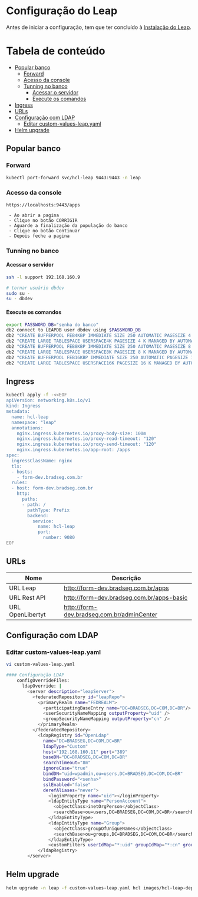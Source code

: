 # Configuração do Leap

Antes de iniciar a configuração, tem que ter concluído à [Instalação do Leap](docs/install-leap.md).

Tabela de conteúdo
==================

- [Popular banco](#popular-banco)
  - [Forward](#forward)
  - [Acesso da console](#acesso-da-console)
  - [Tunning no banco](#tunning-no-banco)
      - [Acessar o servidor](#acessar-o-servidor)
      - [Execute os comandos](#execute-os-comandos)
- [Ingress](#ingress)
- [URLs](#urls)
- [Configuração com LDAP](#configuração-com-ldap)
  - [Editar custom-values-leap.yaml](#editar-custom-values-leapyaml)
- [Helm upgrade](#helm-upgrade)

## Popular banco

### Forward
```bash
kubectl port-forward svc/hcl-leap 9443:9443 -n leap
```

### Acesso da console
```text
https://localhosts:9443/apps

 - Ao abrir a pagina
 - Clique no botão CORRIGIR
 - Aguarde a finalização da população do banco
 - Clique no botão Continuar
 - Depois feche a pagina
```

###  Tunning no banco

#### Acessar o servidor
```bash
ssh -l support 192.168.160.9

# tornar usuário dbdev
sudo su - 
su - dbdev
```

#### Execute os comandos
```bash
export PASSWORD_DB="senha do banco"
db2 connect to LEAPDB user dbdev using $PASSWORD_DB
db2 "CREATE BUFFERPOOL FEB4KBP IMMEDIATE SIZE 250 AUTOMATIC PAGESIZE 4 K"
db2 "CREATE LARGE TABLESPACE USERSPACE4K PAGESIZE 4 K MANAGED BY AUTOMATIC STORAGE BUFFERPOOL FEB4KBP"
db2 "CREATE BUFFERPOOL FEB8KBP IMMEDIATE SIZE 250 AUTOMATIC PAGESIZE 8 K"
db2 "CREATE LARGE TABLESPACE USERSPACE8K PAGESIZE 8 K MANAGED BY AUTOMATIC STORAGE BUFFERPOOL FEB8KBP"
db2 "CREATE BUFFERPOOL FEB16KBP IMMEDIATE SIZE 250 AUTOMATIC PAGESIZE 16 K"
db2 "CREATE LARGE TABLESPACE USERSPACE16K PAGESIZE 16 K MANAGED BY AUTOMATIC STORAGE BUFFERPOOL FEB16KBP"
```

## Ingress
```bash
kubectl apply -f -<<EOF
apiVersion: networking.k8s.io/v1
kind: Ingress
metadata:
  name: hcl-leap
  namespace: "leap"
  annotations:
    nginx.ingress.kubernetes.io/proxy-body-size: 100m
    nginx.ingress.kubernetes.io/proxy-read-timeout: "120"
    nginx.ingress.kubernetes.io/proxy-send-timeout: "120"
    nginx.ingress.kubernetes.io/app-root: /apps
spec:
  ingressClassName: nginx
  tls:
  - hosts:
    - form-dev.bradseg.com.br
  rules:
  - host: form-dev.bradseg.com.br
    http:
      paths:
      - path: /
        pathType: Prefix
        backend:
          service:
            name: hcl-leap
            port:
              number: 9080
EOF
```

## URLs
| Nome            | Descrição                                                |
|-----------------|----------------------------------------------------------|
| URL Leap        | http://form-dev.bradseg.com.br/apps            |
| URL Rest API    | http://form-dev.bradseg.com.br/apps-basic      |
| URL OpenLibertyt| http://form-dev.bradseg.com.br/adminCenter     |

## Configuração com LDAP

### Editar custom-values-leap.yaml
```bash
vi custom-values-leap.yaml

#### Configuração LDAP
    configOverrideFiles:
      ldapOverride: | 
        <server description="leapServer"> 
          <federatedRepository id="leapRepo"> 
            <primaryRealm name="FEDREALM"> 
              <participatingBaseEntry name="DC=BRADSEG,DC=COM,DC=BR"/> 
              <userSecurityNameMapping outputProperty="uid" /> 
              <groupSecurityNameMapping outputProperty="cn" /> 
            </primaryRealm> 
          </federatedRepository>
            <ldapRegistry id="OpenLdap" 
              name="DC=BRADSEG,DC=COM,DC=BR" 
              ldapType="Custom" 
              host="192.168.160.11" port="389" 
              baseDN="DC=BRADSEG,DC=COM,DC=BR" 
              searchTimeout="8m" 
              ignoreCase="true" 
              bindDN="uid=wpadmin,ou=users,DC=BRADSEG,DC=COM,DC=BR" 
              bindPassword="<senha>" 
              sslEnabled="false" 
              derefAliases="never"> 
                <loginProperty name="uid"></loginProperty> 
                <ldapEntityType name="PersonAccount"> 
                  <objectClass>inetOrgPerson</objectClass> 
                  <searchBase>ou=users,DC=BRADSEG,DC=COM,DC=BR</searchBase> 
                </ldapEntityType> 
                <ldapEntityType name="Group"> 
                  <objectClass>groupOfUniqueNames</objectClass> 
                  <searchBase>ou=groups,DC=BRADSEG,DC=COM,DC=BR</searchBase> 
                </ldapEntityType> 
                <customFilters userIdMap="*:uid" groupIdMap="*:cn" groupMemberIdMap="*:uniqueMember" userFilter="(&amp;(uid=%v)(objectclass=inetOrgPerson))" groupFilter="(&amp;(cn=%v)(objectclass=groupOfUniqueNames))"/> 
            </ldapRegistry> 
        </server>
```

## Helm upgrade
```bash
helm upgrade -n leap -f custom-values-leap.yaml hcl images/hcl-leap-deployment-v1.1.0_20240717-1648-9.3.7.18.tgz
```